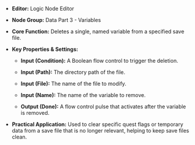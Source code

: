 - **Editor:** Logic Node Editor
    
- **Node Group:** Data Part 3 - Variables
    
- **Core Function:** Deletes a single, named variable from a specified save file.
    
- **Key Properties & Settings:**
    
    - **Input (Condition):** A Boolean flow control to trigger the deletion.
        
    - **Input (Path):** The directory path of the file.
        
    - **Input (File):** The name of the file to modify.
        
    - **Input (Name):** The name of the variable to remove.
        
    - **Output (Done):** A flow control pulse that activates after the variable is removed.
        
- **Practical Application:** Used to clear specific quest flags or temporary data from a save file that is no longer relevant, helping to keep save files clean.